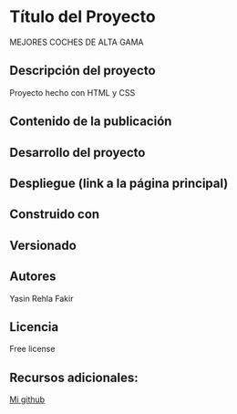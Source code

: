 # Título del Proyecto
MEJORES COCHES DE ALTA GAMA

## Descripción del proyecto
Proyecto hecho con HTML y CSS

## Contenido de la publicación

## Desarrollo del proyecto

## Despliegue (link a la página principal)

## Construido con

## Versionado

## Autores
Yasin Rehla Fakir

## Licencia
Free license

## Recursos adicionales:
[Mi github](https://github.com/YasinRF)
